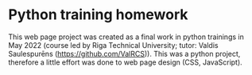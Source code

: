 # Python training homework
This web page project was created as a final work in python trainings in May 2022 (course led by Riga Technical University; tutor: Valdis Saulespurēns (https://github.com/ValRCS)).
This was a python project, therefore a little effort was done to web page design (CSS, JavaScript).